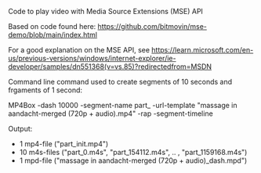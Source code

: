 
Code to play video with Media Source Extensions (MSE) API

Based on code found here: 
https://github.com/bitmovin/mse-demo/blob/main/index.html

For a good explanation on the MSE API, see 
https://learn.microsoft.com/en-us/previous-versions/windows/internet-explorer/ie-developer/samples/dn551368(v=vs.85)?redirectedfrom=MSDN

Command line command used to create segments of 10 seconds and frgaments of 1 second:

MP4Box -dash 10000 -segment-name part_  -url-template "massage in aandacht-merged (720p + audio).mp4" -rap -segment-timeline

Output:
* 1 mp4-file ("part_init.mp4")
* 10 m4s-files ("part_0.m4s", "part_154112.m4s", .. , "part_1159168.m4s")
* 1 mpd-file ("massage in aandacht-merged (720p + audio)_dash.mpd")
